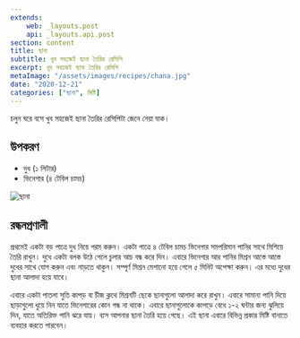 ```yaml
---
extends:
    web: _layouts.post
    api: _layouts.api.post
section: content
title: ছানা
subtitle: খুব সহজেই ছানা তৈরির রেসিপি
excerpt: খুব সহজেই ছানা তৈরির রেসিপি
metaImage: "/assets/images/recipes/chana.jpg"
date: "2020-12-21"
categories: ["ছানা", মিষ্টি]
---
```


চলুন ঘরে বসে খুব সহজেই ছানা তৈরির রেসিপিটা জেনে নেয়া যাক।

## উপকরণ

- দুধ (১ লিটার)
- ভিনেগার (৪ টেবিল চামচ)

![ছানা](/assets/images/recipes/chana.jpg)

## রন্ধনপ্রণালী

প্রথমেই একটা বড় পাত্রে দুধ নিয়ে গরম করুন। একটা পাত্রে ৪ টেবিল চামচ ভিনেগার সমপরিমান পানির সাথে
মিশিয়ে তৈরি রাখুন। দুধে একটা বলক উঠে গেলে চুলার আচ বন্ধ করে দিন। এবারে ভিনেগার আর পানির মিশ্রন
আস্তে আস্তে দুধের সাথে যোগ করুন এবং নাড়তে থাকুন। সম্পূর্ণ মিশ্রন মেশানো হয়ে গেলে ৫ মিনিট অপেক্ষা করুন।
এর মধ্যে দুধের ছানা আলাদা হয়ে যাবে।

এবারে একটা পাতলা সুতি কাপড় বা চীজ ক্লথে মিশ্রনটি ছেকে ছানাগুলো আলাদা করে রাখুন। এবারে সামান্য পানি
দিয়ে ছাড়াগুলো ধুয়ে নিন যাতে ভিনেগারের কোন গন্ধ না থাকে। এবারে ছানাগুলোকে কাপড়ে বেধে ১-২ ঘন্টার জন্য
ঝুলিয়ে দিন, যাতে অতিরিক্ত পানি ঝরে যায়। ব্যস আপনার ছানা তৈরি হয়ে গেছে। এই ছানা এবারে বিভিন্ন প্রকার
মিষ্টি বানাতে ব্যবহার করতে পারবেন।
